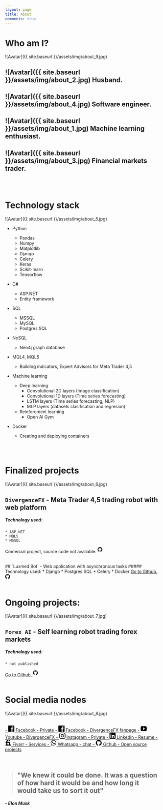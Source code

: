 ```yaml
---
layout: page
title: About
comments: true
---
```


# Who am I?

![Avatar]({{ site.baseurl }}/assets/img/about_9.jpg)

## ![Avatar]({{ site.baseurl }}/assets/img/about_2.jpg) Husband.
## ![Avatar]({{ site.baseurl }}/assets/img/about_4.jpg) Software engineer.
## ![Avatar]({{ site.baseurl }}/assets/img/about_1.jpg) Machine learning enthusiast.
## ![Avatar]({{ site.baseurl }}/assets/img/about_3.jpg) Financial markets trader.

     
<br>
<br>

# Technology stack

![Avatar]({{ site.baseurl }}/assets/img/about_5.jpg)

- Python
    * Pandas
    * Numpy
    * Matplotlib
    * Django
    * Celery
    * Keras
    * Scikit-learn
    * Tensorflow
- C#
    * ASP.NET
    * Entity framework
- SQL
    * MSSQL
    * MySQL
    * Postgres SQL

- NoSQL
    * Neo4j graph database

- MQL4, MQL5
    * Building indicators, Expert Advisors for Meta Trader 4,5

- Machine learning
    * Deep learning
        - Convolutional 2D layers (Image classification)
        - Convolutional 1D layers (Time series forecasting)
        - LSTM layers (Time series forecasting, NLP)
        - MLP layers (datasets clasification and regresion)
    * Reinforcment learning
        - Open AI Gym

- Docker
    * Creating and deploying containers

    
<br>
<br>    
 
# Finalized projects

![Avatar]({{ site.baseurl }}/assets/img/about_6.jpg)

## `DivergenceFX` - Meta Trader 4,5 trading robot with web platform
##### Technology used:
    * ASP.NET
    * MQL5
    * MSSQL

<p class="social__link" target="_blank" rel="noopener noreferrer" href="https://github.com/{{ site.github_username }}">
        Comercial project, source code not avaliable. 
          <svg class="social__icon" viewBox="0 0 20 20" width="20px" height="20px"><path d="M7.999,0.431c-4.285,0-7.76,3.474-7.76,7.761 c0,3.428,2.223,6.337,5.307,7.363c0.388,0.071,0.53-0.168,0.53-0.374c0-0.184-0.007-0.672-0.01-1.32 c-2.159,0.469-2.614-1.04-2.614-1.04c-0.353-0.896-0.862-1.135-0.862-1.135c-0.705-0.481,0.053-0.472,0.053-0.472 c0.779,0.055,1.189,0.8,1.189,0.8c0.692,1.186,1.816,0.843,2.258,0.645c0.071-0.502,0.271-0.843,0.493-1.037 C4.86,11.425,3.049,10.76,3.049,7.786c0-0.847,0.302-1.54,0.799-2.082C3.768,5.507,3.501,4.718,3.924,3.65 c0,0,0.652-0.209,2.134,0.796C6.677,4.273,7.34,4.187,8,4.184c0.659,0.003,1.323,0.089,1.943,0.261 c1.482-1.004,2.132-0.796,2.132-0.796c0.423,1.068,0.157,1.857,0.077,2.054c0.497,0.542,0.798,1.235,0.798,2.082 c0,2.981-1.814,3.637-3.543,3.829c0.279,0.24,0.527,0.713,0.527,1.437c0,1.037-0.01,1.874-0.01,2.129 c0,0.208,0.14,0.449,0.534,0.373c3.081-1.028,5.302-3.935,5.302-7.362C15.76,3.906,12.285,0.431,7.999,0.431z"/></svg>
</p>

<br>
## `Luxmed Bot` - Web application with asynchronous tasks
##### Technology used:
    * Django
    * Postgres SQL
    * Celery
    * Docker

<a class="social__link" target="_blank" rel="noopener noreferrer" href="https://github.com/{{ site.github_username }}">
        Go to Github. 
          <svg class="social__icon" viewBox="0 0 20 20" width="20px" height="20px"><path d="M7.999,0.431c-4.285,0-7.76,3.474-7.76,7.761 c0,3.428,2.223,6.337,5.307,7.363c0.388,0.071,0.53-0.168,0.53-0.374c0-0.184-0.007-0.672-0.01-1.32 c-2.159,0.469-2.614-1.04-2.614-1.04c-0.353-0.896-0.862-1.135-0.862-1.135c-0.705-0.481,0.053-0.472,0.053-0.472 c0.779,0.055,1.189,0.8,1.189,0.8c0.692,1.186,1.816,0.843,2.258,0.645c0.071-0.502,0.271-0.843,0.493-1.037 C4.86,11.425,3.049,10.76,3.049,7.786c0-0.847,0.302-1.54,0.799-2.082C3.768,5.507,3.501,4.718,3.924,3.65 c0,0,0.652-0.209,2.134,0.796C6.677,4.273,7.34,4.187,8,4.184c0.659,0.003,1.323,0.089,1.943,0.261 c1.482-1.004,2.132-0.796,2.132-0.796c0.423,1.068,0.157,1.857,0.077,2.054c0.497,0.542,0.798,1.235,0.798,2.082 c0,2.981-1.814,3.637-3.543,3.829c0.279,0.24,0.527,0.713,0.527,1.437c0,1.037-0.01,1.874-0.01,2.129 c0,0.208,0.14,0.449,0.534,0.373c3.081-1.028,5.302-3.935,5.302-7.362C15.76,3.906,12.285,0.431,7.999,0.431z"/></svg>
</a>

<br>
<br>

# Ongoing projects:

![Avatar]({{ site.baseurl }}/assets/img/about_7.jpg)

## `Forex AI` - Self learning robot trading forex markets
##### Technology used:
    * not published

<a class="social__link" target="_blank" rel="noopener noreferrer" href="https://github.com/{{ site.github_username }}">
        Go to Github. 
          <svg class="social__icon" viewBox="0 0 20 20" width="20px" height="20px"><path d="M7.999,0.431c-4.285,0-7.76,3.474-7.76,7.761 c0,3.428,2.223,6.337,5.307,7.363c0.388,0.071,0.53-0.168,0.53-0.374c0-0.184-0.007-0.672-0.01-1.32 c-2.159,0.469-2.614-1.04-2.614-1.04c-0.353-0.896-0.862-1.135-0.862-1.135c-0.705-0.481,0.053-0.472,0.053-0.472 c0.779,0.055,1.189,0.8,1.189,0.8c0.692,1.186,1.816,0.843,2.258,0.645c0.071-0.502,0.271-0.843,0.493-1.037 C4.86,11.425,3.049,10.76,3.049,7.786c0-0.847,0.302-1.54,0.799-2.082C3.768,5.507,3.501,4.718,3.924,3.65 c0,0,0.652-0.209,2.134,0.796C6.677,4.273,7.34,4.187,8,4.184c0.659,0.003,1.323,0.089,1.943,0.261 c1.482-1.004,2.132-0.796,2.132-0.796c0.423,1.068,0.157,1.857,0.077,2.054c0.497,0.542,0.798,1.235,0.798,2.082 c0,2.981-1.814,3.637-3.543,3.829c0.279,0.24,0.527,0.713,0.527,1.437c0,1.037-0.01,1.874-0.01,2.129 c0,0.208,0.14,0.449,0.534,0.373c3.081-1.028,5.302-3.935,5.302-7.362C15.76,3.906,12.285,0.431,7.999,0.431z"/></svg>
</a>


<br>
<br>   
 

# Social media nodes

![Avatar]({{ site.baseurl }}/assets/img/about_8.jpg)


<br>

<a class="social__link" target="_blank" rel="noopener noreferrer" href="https://github.com/{{ site.github_username }}">
  -
         <svg version="1.1" id="Capa_1" xmlns="http://www.w3.org/2000/svg" xmlns:xlink="http://www.w3.org/1999/xlink" x="0px" y="0px"
	 width="20px" height="20px" viewBox="0 0 60.734 60.733" style="enable-background:new 0 0 60.734 60.733;"
	 xml:space="preserve">
	<path d="M57.378,0.001H3.352C1.502,0.001,0,1.5,0,3.353v54.026c0,1.853,1.502,3.354,3.352,3.354h29.086V37.214h-7.914v-9.167h7.914
		v-6.76c0-7.843,4.789-12.116,11.787-12.116c3.355,0,6.232,0.251,7.071,0.36v8.198l-4.854,0.002c-3.805,0-4.539,1.809-4.539,4.462
		v5.851h9.078l-1.187,9.166h-7.892v23.52h15.475c1.852,0,3.355-1.503,3.355-3.351V3.351C60.731,1.5,59.23,0.001,57.378,0.001z"/>
        </svg>
            Facebook - Private
</a>

<a class="social__link" target="_blank" rel="noopener noreferrer" href="https://github.com/{{ site.github_username }}">
  -
         <svg version="1.1" id="Capa_1" xmlns="http://www.w3.org/2000/svg" xmlns:xlink="http://www.w3.org/1999/xlink" x="0px" y="0px"
	 width="20px" height="20px" viewBox="0 0 60.734 60.733" style="enable-background:new 0 0 60.734 60.733;"
	 xml:space="preserve">
	<path d="M57.378,0.001H3.352C1.502,0.001,0,1.5,0,3.353v54.026c0,1.853,1.502,3.354,3.352,3.354h29.086V37.214h-7.914v-9.167h7.914
		v-6.76c0-7.843,4.789-12.116,11.787-12.116c3.355,0,6.232,0.251,7.071,0.36v8.198l-4.854,0.002c-3.805,0-4.539,1.809-4.539,4.462
		v5.851h9.078l-1.187,9.166h-7.892v23.52h15.475c1.852,0,3.355-1.503,3.355-3.351V3.351C60.731,1.5,59.23,0.001,57.378,0.001z"/>
        </svg>
            Facebook - DivergenceFX fanpage
</a>



<a class="social__link" target="_blank" rel="noopener noreferrer" href="https://github.com/{{ site.github_username }}">
  -
     <svg height="20px" version="1.1" viewBox="0 0 20 16" width="20px" xmlns="http://www.w3.org/2000/svg" xmlns:sketch="http://www.bohemiancoding.com/sketch/ns" xmlns:xlink="http://www.w3.org/1999/xlink"><title/><desc/><defs/><g fill="none" fill-rule="evenodd" id="Page-1" stroke="none" stroke-width="1"><g fill="#000000" id="Icons-AV" transform="translate(-42.000000, -171.000000)"><g id="video-youtube" transform="translate(42.000000, 171.000000)"><path d="M18,0.4 C17.4,0.2 13.7,0 10,0 C6.3,0 2.6,0.2 2,0.4 C0.4,0.9 0,4.4 0,8 C0,11.6 0.4,15.1 2,15.6 C2.6,15.8 6.3,16 10,16 C13.7,16 17.4,15.8 18,15.6 C19.6,15.1 20,11.6 20,8 C20,4.4 19.6,0.9 18,0.4 L18,0.4 Z M8,12.5 L8,3.5 L14,8 L8,12.5 L8,12.5 Z" id="Shape"/></g></g></g></svg>
        Youtube - DivergenceFX
</a>



<a class="social__link" target="_blank" rel="noopener noreferrer" href="https://github.com/{{ site.github_username }}">
  -
     <svg viewBox="0 0 16 16" width="20px" height="20px"><path d="M8 0C5.827 0 5.555.01 4.702.048 3.85.088 3.27.222 2.76.42a3.908 3.908 0 0 0-1.417.923c-.445.444-.72.89-.923 1.417-.198.51-.333 1.09-.372 1.942C.008 5.555 0 5.827 0 8s.01 2.445.048 3.298c.04.852.174 1.433.372 1.942.204.526.478.973.923 1.417.444.445.89.72 1.417.923.51.198 1.09.333 1.942.372.853.04 1.125.048 3.298.048s2.445-.01 3.298-.048c.852-.04 1.433-.174 1.942-.372a3.908 3.908 0 0 0 1.417-.923c.445-.444.72-.89.923-1.417.198-.51.333-1.09.372-1.942.04-.853.048-1.125.048-3.298s-.01-2.445-.048-3.298c-.04-.852-.174-1.433-.372-1.942a3.908 3.908 0 0 0-.923-1.417A3.886 3.886 0 0 0 13.24.42c-.51-.198-1.09-.333-1.942-.372C10.445.008 10.173 0 8 0zm0 1.44c2.136 0 2.39.01 3.233.048.78.036 1.203.166 1.485.276.374.145.64.318.92.598.28.28.453.546.598.92.11.282.24.705.276 1.485.038.844.047 1.097.047 3.233s-.01 2.39-.05 3.233c-.04.78-.17 1.203-.28 1.485-.15.374-.32.64-.6.92-.28.28-.55.453-.92.598-.28.11-.71.24-1.49.276-.85.038-1.1.047-3.24.047s-2.39-.01-3.24-.05c-.78-.04-1.21-.17-1.49-.28a2.49 2.49 0 0 1-.92-.6c-.28-.28-.46-.55-.6-.92-.11-.28-.24-.71-.28-1.49-.03-.84-.04-1.1-.04-3.23s.01-2.39.04-3.24c.04-.78.17-1.21.28-1.49.14-.38.32-.64.6-.92.28-.28.54-.46.92-.6.28-.11.7-.24 1.48-.28.85-.03 1.1-.04 3.24-.04zm0 2.452a4.108 4.108 0 1 0 0 8.215 4.108 4.108 0 0 0 0-8.215zm0 6.775a2.667 2.667 0 1 1 0-5.334 2.667 2.667 0 0 1 0 5.334zm5.23-6.937a.96.96 0 1 1-1.92 0 .96.96 0 0 1 1.92 0z"></path></svg>
        Instagram - Private
</a>




<a class="social__link" target="_blank" rel="noopener noreferrer" href="https://github.com/{{ site.github_username }}">
  -
         <svg version="1.1" id="Capa_1" xmlns="http://www.w3.org/2000/svg" xmlns:xlink="http://www.w3.org/1999/xlink" x="0px" y="0px"
	 width="20px" height="20px" viewBox="0 0 510 510" style="enable-background:new 0 0 510 510;" xml:space="preserve">
                <path d="M459,0H51C22.95,0,0,22.95,0,51v408c0,28.05,22.95,51,51,51h408c28.05,0,51-22.95,51-51V51C510,22.95,487.05,0,459,0z
                    M153,433.5H76.5V204H153V433.5z M114.75,160.65c-25.5,0-45.9-20.4-45.9-45.9s20.4-45.9,45.9-45.9s45.9,20.4,45.9,45.9
                    S140.25,160.65,114.75,160.65z M433.5,433.5H357V298.35c0-20.399-17.85-38.25-38.25-38.25s-38.25,17.851-38.25,38.25V433.5H204
                    V204h76.5v30.6c12.75-20.4,40.8-35.7,63.75-35.7c48.45,0,89.25,40.8,89.25,89.25V433.5z"/>
            </svg>
            Linkedin - Resume
</a>



<a class="social__link" target="_blank" rel="noopener noreferrer" href="https://github.com/{{ site.github_username }}">
  -
     <svg height="20px" style="enable-background:new 0 0 512 512;" version="1.1" viewBox="0 0 512 512" width="20px" xml:space="preserve" xmlns="http://www.w3.org/2000/svg" xmlns:xlink="http://www.w3.org/1999/xlink"><g id="comp_x5F_129-fiverr"><g><g><path d="M413.696,399.752V169.75H184.32v-14.375c0-23.779,19.295-43.124,43.004-43.124h43.008V26h-43.008     C156.191,26,98.306,84.044,98.306,155.375v14.375H40.962V256h57.342v143.752H40.962V486h200.705v-86.248H184.32V256h144.157     v143.752h-58.145V486h200.705v-86.248H413.696z"/><path d="M370.685,112.25c23.751,0,43.012-19.305,43.012-43.125c0-23.821-19.261-43.125-43.012-43.124     c-23.749,0-43.005,19.303-43.005,43.124C327.68,92.945,346.936,112.25,370.685,112.25z"/></g></g></g><g id="Layer_1"/></svg>
        Fiverr - Services
</a>




<a class="social__link" target="_blank" rel="noopener noreferrer" href="https://github.com/{{ site.github_username }}">
  -
     <svg enable-background="new 0 0 100 100" height="20px" id="Layer_1" version="1.1" viewBox="0 0 100 100" width="20px" xml:space="preserve" xmlns="http://www.w3.org/2000/svg" xmlns:xlink="http://www.w3.org/1999/xlink"><g><defs><rect height="100" id="SVGID_1_" width="100"/></defs><path d="M95,49.247c0,24.213-19.779,43.841-44.182,43.841c-7.747,0-15.025-1.98-21.357-5.455L5,95.406   l7.975-23.522c-4.023-6.606-6.34-14.354-6.34-22.637c0-24.213,19.781-43.841,44.184-43.841C75.223,5.406,95,25.034,95,49.247    M50.818,12.388c-20.484,0-37.146,16.535-37.146,36.859c0,8.066,2.629,15.535,7.076,21.611l-4.641,13.688l14.275-4.537   c5.865,3.851,12.891,6.097,20.437,6.097c20.481,0,37.146-16.533,37.146-36.858C87.964,28.924,71.301,12.388,50.818,12.388    M73.129,59.344c-0.273-0.447-0.994-0.717-2.076-1.254c-1.084-0.537-6.41-3.138-7.4-3.494c-0.993-0.359-1.717-0.539-2.438,0.536   c-0.721,1.076-2.797,3.495-3.43,4.212c-0.632,0.719-1.263,0.809-2.347,0.271c-1.082-0.537-4.571-1.673-8.708-5.334   c-3.219-2.847-5.393-6.364-6.025-7.44c-0.631-1.075-0.066-1.656,0.475-2.191c0.488-0.482,1.084-1.255,1.625-1.882   c0.543-0.628,0.723-1.075,1.082-1.793c0.363-0.717,0.182-1.344-0.09-1.883c-0.27-0.537-2.438-5.825-3.34-7.976   c-0.902-2.151-1.803-1.793-2.436-1.793c-0.631,0-1.354-0.09-2.076-0.09s-1.896,0.269-2.889,1.344   c-0.992,1.076-3.789,3.676-3.789,8.963c0,5.288,3.879,10.397,4.422,11.114c0.541,0.716,7.49,11.92,18.5,16.223   C63.2,71.177,63.2,69.742,65.186,69.562c1.984-0.179,6.406-2.599,7.312-5.107C73.398,61.943,73.398,59.792,73.129,59.344"/></g></svg>
        Whatsapp - chat
</a>


<a class="social__link" target="_blank" rel="noopener noreferrer" href="https://github.com/{{ site.github_username }}">
  -
     <svg viewBox="0 0 16 16" width="20px" height="20px"><path d="M7.999,0.431c-4.285,0-7.76,3.474-7.76,7.761 c0,3.428,2.223,6.337,5.307,7.363c0.388,0.071,0.53-0.168,0.53-0.374c0-0.184-0.007-0.672-0.01-1.32 c-2.159,0.469-2.614-1.04-2.614-1.04c-0.353-0.896-0.862-1.135-0.862-1.135c-0.705-0.481,0.053-0.472,0.053-0.472 c0.779,0.055,1.189,0.8,1.189,0.8c0.692,1.186,1.816,0.843,2.258,0.645c0.071-0.502,0.271-0.843,0.493-1.037 C4.86,11.425,3.049,10.76,3.049,7.786c0-0.847,0.302-1.54,0.799-2.082C3.768,5.507,3.501,4.718,3.924,3.65 c0,0,0.652-0.209,2.134,0.796C6.677,4.273,7.34,4.187,8,4.184c0.659,0.003,1.323,0.089,1.943,0.261 c1.482-1.004,2.132-0.796,2.132-0.796c0.423,1.068,0.157,1.857,0.077,2.054c0.497,0.542,0.798,1.235,0.798,2.082 c0,2.981-1.814,3.637-3.543,3.829c0.279,0.24,0.527,0.713,0.527,1.437c0,1.037-0.01,1.874-0.01,2.129 c0,0.208,0.14,0.449,0.534,0.373c3.081-1.028,5.302-3.935,5.302-7.362C15.76,3.906,12.285,0.431,7.999,0.431z"/></svg>
        Github - Open source projects
</a>

<br>
<br>
<br>


> ## "We knew it could be done. It was a question of how hard it would be and how long it would take us to sort it out"

##### - Elon Musk
